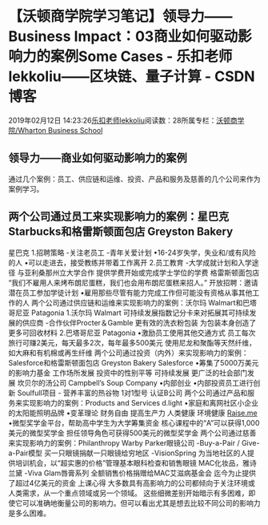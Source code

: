 
# 【沃顿商学院学习笔记】领导力——Business Impact：03商业如何驱动影响力的案例Some Cases - 乐扣老师lekkoliu——区块链、量子计算 - CSDN博客

2019年02月12日 14:23:26[乐扣老师lekkoliu](https://me.csdn.net/lsttoy)阅读数：28所属专栏：[沃顿商学院/Wharton Business School](https://blog.csdn.net/column/details/33347.html)



## 领导力——商业如何驱动影响力的案例
通过几个案例：员工、供应链和运维、投资、产品和服务及慈善的几个公司来作为案例学习。
## 两个公司通过员工来实现影响力的案例：星巴克 Starbucks和格雷斯顿面包店 Greyston Bakery
星巴克
1.招聘策略
-关注老员工
-青年关爱计划
•16-24岁失学，失业和/或有风险的人
•可以走进去，接受教练并带着工作离开
2.员工教育
-大学成就计划和入学途径
与亚利桑那州立大学合作
提供学费开始或完成学士学位的学费
格雷斯顿面包店
“我们不雇用人来烤布朗尼蛋糕，我们也会用布朗尼蛋糕来招人。”
开放招聘：邀请潜在员工参加学徒计划
•雇用那些尽管有能力完成工作但可能没有资格从事其他工作的人
两个公司通过供应链和运维来实现影响力的案例：沃尔玛 Walmart和巴塔哥尼亚 Patagonia
1.沃尔玛 Walmart
可持续发展指数记分卡来对拓展其可持续发展的供应商
-合作伙伴Procter＆Gamble
更有效的洗衣粉包装
为包装本身创造了更多可回收材料
2.巴塔哥尼亚 Patagonia
•激励员工使用其他交通方式
员工每次旅行可赚2美元，每天最多2次，每年最多500美元
使用尼龙和聚酯等天然纤维，如大麻和有机棉或再生纤维
两个公司通过投资（内外）来实现影响力的案例：Salesforce和格雷斯顿面包店 Greyston Bakery
Salesforce
•筹集了5000万美元的影响力基金
工作场所发展
投资中的性别平等
可持续发展
更广泛的社会部门发展
坎贝尔的汤公司 Campbell’s Soup Company
•内部创业
•内部投资员工进行创新
Soulfull项目 - 营养丰富的热谷物
1对1型号
认证B公司
两个公司通过产品和服务来实现影响力的案例：Products and Services
d.light
•家庭和离网社区小企业的太阳能照明品牌
•变革理论
财务自由
提高生产力
人类健康
环境健康
[Raise.me](http://Raise.me)
•微型奖学金平台，帮助高中学生为大学筹集资金
核心课程中的“A”可以获得1,000美元的微型奖学金
担任领导角色可获得500美元的微型奖学金
两个公司通过慈善来实现影响力的案例：Philanthropy
Warby Parker眼镜公司
-Buy-a-Pair / Give-a-Pair模型 买一只眼镜捐献一只眼镜给穷地区
-VisionSpring 为当地社区的人提供培训机会，以“超实惠的价格”管理基本眼科检查和销售眼镜
MAC化妆品，雅诗兰黛
-Viva Glam唇膏系列
全额销售价格捐赠给MAC艾滋病基金会
迄今为止提供了超过4亿美元的资金
上课心得
大多数具有高影响力的公司都倾向于关注环境或人类需求，从一个重点领域或另一个领域。 这些细微差别开始暗示有多困难，即使它可以准确地衡量公司的影响力。但可以看出尤其是想去比较不同公司的影响力是多么困难。

